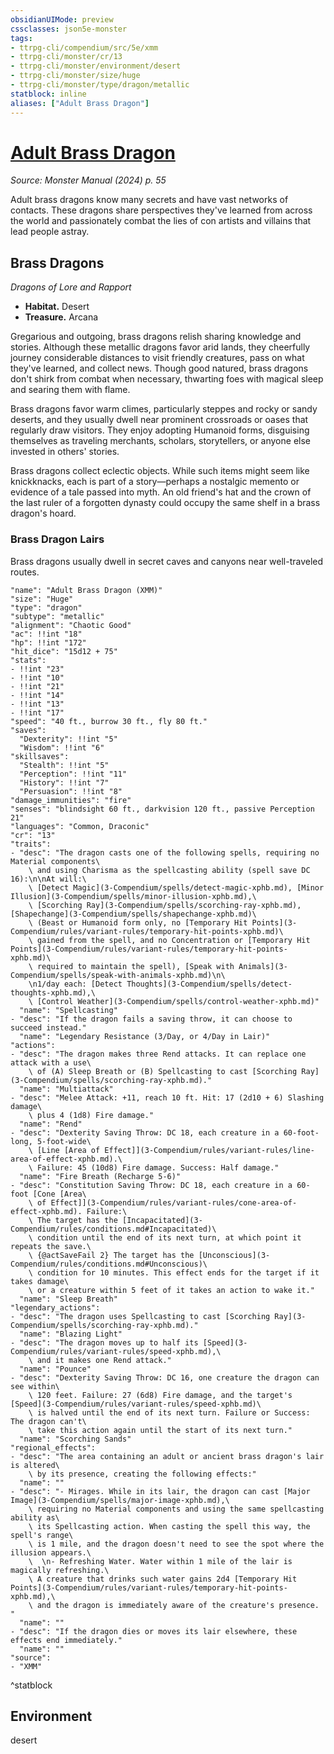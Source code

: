 ```yaml
---
obsidianUIMode: preview
cssclasses: json5e-monster
tags:
- ttrpg-cli/compendium/src/5e/xmm
- ttrpg-cli/monster/cr/13
- ttrpg-cli/monster/environment/desert
- ttrpg-cli/monster/size/huge
- ttrpg-cli/monster/type/dragon/metallic
statblock: inline
aliases: ["Adult Brass Dragon"]
---
```

# [Adult Brass Dragon](3-Compendium\bestiary\dragon/adult-brass-dragon-xmm.md)
*Source: Monster Manual (2024) p. 55*  

Adult brass dragons know many secrets and have vast networks of contacts. These dragons share perspectives they've learned from across the world and passionately combat the lies of con artists and villains that lead people astray.

## Brass Dragons

*Dragons of Lore and Rapport*

- **Habitat.** Desert  
- **Treasure.** Arcana  

Gregarious and outgoing, brass dragons relish sharing knowledge and stories. Although these metallic dragons favor arid lands, they cheerfully journey considerable distances to visit friendly creatures, pass on what they've learned, and collect news. Though good natured, brass dragons don't shirk from combat when necessary, thwarting foes with magical sleep and searing them with flame.

Brass dragons favor warm climes, particularly steppes and rocky or sandy deserts, and they usually dwell near prominent crossroads or oases that regularly draw visitors. They enjoy adopting Humanoid forms, disguising themselves as traveling merchants, scholars, storytellers, or anyone else invested in others' stories.

Brass dragons collect eclectic objects. While such items might seem like knickknacks, each is part of a story—perhaps a nostalgic memento or evidence of a tale passed into myth. An old friend's hat and the crown of the last ruler of a forgotten dynasty could occupy the same shelf in a brass dragon's hoard.

### Brass Dragon Lairs

Brass dragons usually dwell in secret caves and canyons near well-traveled routes.

```statblock
"name": "Adult Brass Dragon (XMM)"
"size": "Huge"
"type": "dragon"
"subtype": "metallic"
"alignment": "Chaotic Good"
"ac": !!int "18"
"hp": !!int "172"
"hit_dice": "15d12 + 75"
"stats":
- !!int "23"
- !!int "10"
- !!int "21"
- !!int "14"
- !!int "13"
- !!int "17"
"speed": "40 ft., burrow 30 ft., fly 80 ft."
"saves":
  "Dexterity": !!int "5"
  "Wisdom": !!int "6"
"skillsaves":
  "Stealth": !!int "5"
  "Perception": !!int "11"
  "History": !!int "7"
  "Persuasion": !!int "8"
"damage_immunities": "fire"
"senses": "blindsight 60 ft., darkvision 120 ft., passive Perception 21"
"languages": "Common, Draconic"
"cr": "13"
"traits":
- "desc": "The dragon casts one of the following spells, requiring no Material components\
    \ and using Charisma as the spellcasting ability (spell save DC 16):\n\nAt will:\
    \ [Detect Magic](3-Compendium/spells/detect-magic-xphb.md), [Minor Illusion](3-Compendium/spells/minor-illusion-xphb.md),\
    \ [Scorching Ray](3-Compendium/spells/scorching-ray-xphb.md), [Shapechange](3-Compendium/spells/shapechange-xphb.md)\
    \ (Beast or Humanoid form only, no [Temporary Hit Points](3-Compendium/rules/variant-rules/temporary-hit-points-xphb.md)\
    \ gained from the spell, and no Concentration or [Temporary Hit Points](3-Compendium/rules/variant-rules/temporary-hit-points-xphb.md)\
    \ required to maintain the spell), [Speak with Animals](3-Compendium/spells/speak-with-animals-xphb.md)\n\
    \n1/day each: [Detect Thoughts](3-Compendium/spells/detect-thoughts-xphb.md),\
    \ [Control Weather](3-Compendium/spells/control-weather-xphb.md)"
  "name": "Spellcasting"
- "desc": "If the dragon fails a saving throw, it can choose to succeed instead."
  "name": "Legendary Resistance (3/Day, or 4/Day in Lair)"
"actions":
- "desc": "The dragon makes three Rend attacks. It can replace one attack with a use\
    \ of (A) Sleep Breath or (B) Spellcasting to cast [Scorching Ray](3-Compendium/spells/scorching-ray-xphb.md)."
  "name": "Multiattack"
- "desc": "Melee Attack: +11, reach 10 ft. Hit: 17 (2d10 + 6) Slashing damage\
    \ plus 4 (1d8) Fire damage."
  "name": "Rend"
- "desc": "Dexterity Saving Throw: DC 18, each creature in a 60-foot-long, 5-foot-wide\
    \ [Line [Area of Effect]](3-Compendium/rules/variant-rules/line-area-of-effect-xphb.md).\
    \ Failure: 45 (10d8) Fire damage. Success: Half damage."
  "name": "Fire Breath (Recharge 5-6)"
- "desc": "Constitution Saving Throw: DC 18, each creature in a 60-foot [Cone [Area\
    \ of Effect]](3-Compendium/rules/variant-rules/cone-area-of-effect-xphb.md). Failure:\
    \ The target has the [Incapacitated](3-Compendium/rules/conditions.md#Incapacitated)\
    \ condition until the end of its next turn, at which point it repeats the save.\
    \ {@actSaveFail 2} The target has the [Unconscious](3-Compendium/rules/conditions.md#Unconscious)\
    \ condition for 10 minutes. This effect ends for the target if it takes damage\
    \ or a creature within 5 feet of it takes an action to wake it."
  "name": "Sleep Breath"
"legendary_actions":
- "desc": "The dragon uses Spellcasting to cast [Scorching Ray](3-Compendium/spells/scorching-ray-xphb.md)."
  "name": "Blazing Light"
- "desc": "The dragon moves up to half its [Speed](3-Compendium/rules/variant-rules/speed-xphb.md),\
    \ and it makes one Rend attack."
  "name": "Pounce"
- "desc": "Dexterity Saving Throw: DC 16, one creature the dragon can see within\
    \ 120 feet. Failure: 27 (6d8) Fire damage, and the target's [Speed](3-Compendium/rules/variant-rules/speed-xphb.md)\
    \ is halved until the end of its next turn. Failure or Success: The dragon can't\
    \ take this action again until the start of its next turn."
  "name": "Scorching Sands"
"regional_effects":
- "desc": "The area containing an adult or ancient brass dragon's lair is altered\
    \ by its presence, creating the following effects:"
  "name": ""
- "desc": "- Mirages. While in its lair, the dragon can cast [Major Image](3-Compendium/spells/major-image-xphb.md),\
    \ requiring no Material components and using the same spellcasting ability as\
    \ its Spellcasting action. When casting the spell this way, the spell's range\
    \ is 1 mile, and the dragon doesn't need to see the spot where the illusion appears.\
    \  \n- Refreshing Water. Water within 1 mile of the lair is magically refreshing.\
    \ A creature that drinks such water gains 2d4 [Temporary Hit Points](3-Compendium/rules/variant-rules/temporary-hit-points-xphb.md),\
    \ and the dragon is immediately aware of the creature's presence.  "
  "name": ""
- "desc": "If the dragon dies or moves its lair elsewhere, these effects end immediately."
  "name": ""
"source":
- "XMM"
```
^statblock

## Environment

desert